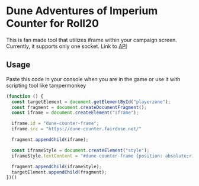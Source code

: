 # Dune Adventures of Imperium Counter for Roll20

This is fan made tool that utilizes iframe within your campaign screen. Currently, it supports only one socket.
Link to [API](https://github.com/Fairdose/dune-counter-api)

## Usage

Paste this code in your console when you are in the game or use it with scripting tool like tampermonkey 

```js
(function () {
  const targetElement = document.getElementById("playerzone");
  const fragment = document.createDocumentFragment();
  const iframe = document.createElement("iframe");

  iframe.id = "dune-counter-frame";
  iframe.src = "https://dune-counter.fairdose.net/"

  fragment.appendChild(iframe);

  const iframeStyle = document.createElement("style");
  iframeStyle.textContent = "#dune-counter-frame {position: absolute;right: 2em;border: none;pointer-events: auto;height: auto;min-height: 180px;width: 350px;}"

  fragment.appendChild(iframeStyle);
  targetElement.appendChild(fragment);
})()
```
